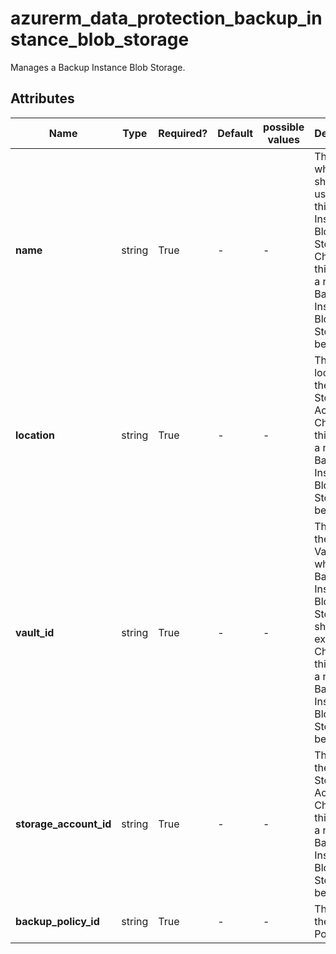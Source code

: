 # azurerm_data_protection_backup_instance_blob_storage

Manages a Backup Instance Blob Storage.

## Attributes

| Name | Type | Required? | Default  | possible values | Description |
| ---- | ---- | --------- | -------- | ----------- | ----------- |
| **name** | string | True | -  |  -  | The name which should be used for this Backup Instance Blob Storage. Changing this forces a new Backup Instance Blob Storage to be created. | 
| **location** | string | True | -  |  -  | The location of the source Storage Account. Changing this forces a new Backup Instance Blob Storage to be created. | 
| **vault_id** | string | True | -  |  -  | The ID of the Backup Vault within which the Backup Instance Blob Storage should exist. Changing this forces a new Backup Instance Blob Storage to be created. | 
| **storage_account_id** | string | True | -  |  -  | The ID of the source Storage Account. Changing this forces a new Backup Instance Blob Storage to be created. | 
| **backup_policy_id** | string | True | -  |  -  | The ID of the Backup Policy. | 


